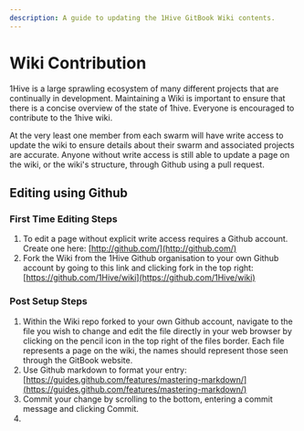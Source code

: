 ```yaml
---
description: A guide to updating the 1Hive GitBook Wiki contents.
---
```


# Wiki Contribution

1Hive is a large sprawling ecosystem of many different projects that are continually in development. Maintaining a Wiki is important to ensure that there is a concise overview of the state of 1hive. Everyone is encouraged to contribute to the 1hive wiki. 

At the very least one member from each swarm will have write access to update the wiki to ensure details about their swarm and associated projects are accurate. Anyone without write access is still able to update a page on the wiki, or the wiki's structure, through Github using a pull request.

## Editing using Github

### First Time Editing Steps

1. To edit a page without explicit write access requires a Github account. Create one here: [http://github.com/](http://github.com/)
2. Fork the Wiki from the 1Hive Github organisation to your own Github account by going to this link and clicking fork in the top right: [https://github.com/1Hive/wiki](https://github.com/1Hive/wiki) 

### Post Setup Steps

1. Within the Wiki repo forked to your own Github account, navigate to the file you wish to change and edit the file directly in your web browser by clicking on the pencil icon in the top right of the files border. Each file represents a page on the wiki, the names should represent those seen through the GitBook website.
2. Use Github markdown to format your entry: [https://guides.github.com/features/mastering-markdown/](https://guides.github.com/features/mastering-markdown/)
3. Commit your change by scrolling to the bottom, entering a commit message and clicking Commit.
4. 
